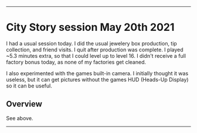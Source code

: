 
***

# City Story session May 20th 2021

I had a usual session today. I did the usual jewelery box production, tip collection, and friend visits. I quit after production was complete. I played ~5.3 minutes extra, so that I could level up to level 16. I didn't receive a full factory bonus today, as none of my factories get cleaned.

I also experimented with the games built-in camera. I initially thought it was useless, but it can get pictures without the games HUD (Heads-Up Display) so it can be useful.

## Overview

See above.

***
